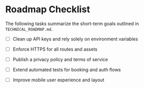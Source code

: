 # Roadmap Checklist

The following tasks summarize the short-term goals outlined in `TECHNICAL_ROADMAP.md`.

- [ ] Clean up API keys and rely solely on environment variables
- [ ] Enforce HTTPS for all routes and assets
- [ ] Publish a privacy policy and terms of service
- [ ] Extend automated tests for booking and auth flows
- [ ] Improve mobile user experience and layout


